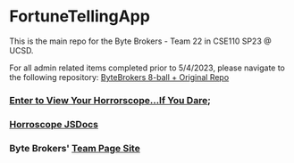# FortuneTellingApp
This is the main repo for the Byte Brokers - Team 22 in CSE110 SP23 @ UCSD.

For all admin related items completed prior to 5/4/2023, please navigate to the following repository: [ByteBrokers 8-ball + Original Repo](https://github.com/cse110-sp23-group22/cse110-sp23-group22)

### [Enter to View Your Horrorscope...If You Dare](https://cse110-sp23-group22.github.io/FortuneTellingApp/);

### [Horroscope JSDocs](https://cse110-sp23-group22.github.io/FortuneTellingApp/docs/)

### Byte Brokers' [Team Page Site](https://cse110-sp23-group22.github.io/cse110-sp23-group22/)
